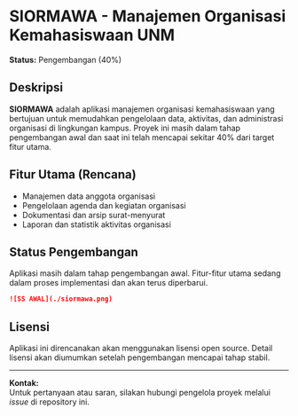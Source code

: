 # SIORMAWA - Manajemen Organisasi Kemahasiswaan UNM

**Status:** Pengembangan (40%)

## Deskripsi

**SIORMAWA** adalah aplikasi manajemen organisasi kemahasiswaan yang bertujuan untuk memudahkan pengelolaan data, aktivitas, dan administrasi organisasi di lingkungan kampus. Proyek ini masih dalam tahap pengembangan awal dan saat ini telah mencapai sekitar 40% dari target fitur utama.

## Fitur Utama (Rencana)

- Manajemen data anggota organisasi
- Pengelolaan agenda dan kegiatan organisasi
- Dokumentasi dan arsip surat-menyurat
- Laporan dan statistik aktivitas organisasi

## Status Pengembangan

Aplikasi masih dalam tahap pengembangan awal. Fitur-fitur utama sedang dalam proses implementasi dan akan terus diperbarui.

```markdown
![SS AWAL](./siormawa.png)
```
## Lisensi

Aplikasi ini direncanakan akan menggunakan lisensi open source. Detail lisensi akan diumumkan setelah pengembangan mencapai tahap stabil.

---

**Kontak:**  
Untuk pertanyaan atau saran, silakan hubungi pengelola proyek melalui _issue_ di repository ini.

